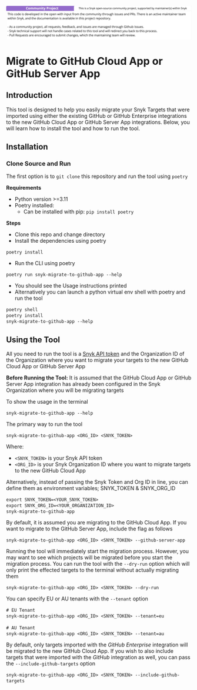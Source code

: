 ![snyk-oss-category](https://github.com/snyk-labs/oss-images/blob/main/oss-community.jpg)

# Migrate to GitHub Cloud App or GitHub Server App

## Introduction

This tool is designed to help you easily migrate your Snyk Targets that were imported using either the existing GitHub or GitHub Enterprise integrations to the new GitHub Cloud App or GitHub Server App integrations. Below, you will learn how to install the tool and how to run the tool.

## Installation

### Clone Source and Run

The first option is to `git clone` this repository and run the tool using `poetry`

**Requirements**

* Python version >=3.11
* Poetry installed:
  * Can be installed with pip: `pip install poetry`

**Steps**

* Clone this repo and change directory
* Install the dependencies using poetry
```shell
poetry install
```
* Run the CLI using poetry
```shell
poetry run snyk-migrate-to-github-app --help
```
* You should see the Usage instructions printed
* Alternatively you can launch a python virtual env shell with poetry and run the tool
```shell
poetry shell
poetry install
snyk-migrate-to-github-app --help
```

## Using the Tool

All you need to run the tool is a [Snyk API token](https://docs.snyk.io/getting-started/how-to-obtain-and-authenticate-with-your-snyk-api-token) and the Organization ID of the Organization where you want to migrate your targets to the new GitHub Cloud App or GitHub Server App

**Before Running the Tool:** It is assumed that the GitHub Cloud App or GitHub Server App integration has already been configured in the Snyk Organization where you will be migrating targets

To show the usage in the terminal
```shell
snyk-migrate-to-github-app --help
```

The primary way to run the tool
```shell
snyk-migrate-to-github-app <ORG_ID> <SNYK_TOKEN>
```
Where:

* `<SNYK_TOKEN>` is your Snyk API token
* `<ORG_ID>` is your Snyk Organization ID where you want to migrate targets to the new GitHub Cloud App

Alternatively, instead of passing the Snyk Token and Org ID in line, you can define them as environment variables; SNYK_TOKEN & SNYK_ORG_ID

```shell
export SNYK_TOKEN=<YOUR_SNYK_TOKEN>
export SNYK_ORG_ID=<YOUR_ORGANIZATION_ID>
snyk-migrate-to-github-app
```

By default, it is assumed you are migrating to the GitHub Cloud App. If you want to migrate to the GitHub Server App, include the flag as follows

```shell
snyk-migrate-to-github-app <ORG_ID> <SNYK_TOKEN> --github-server-app
```

Running the tool will immediately start the migration process. However, you may want to see which projects will be migrated before you start the migration process. You can run the tool with the `--dry-run` option which will only print the effected targets to the terminal without actually migrating them

```shell
snyk-migrate-to-github-app <ORG_ID> <SNYK_TOKEN> --dry-run
```

You can specify EU or AU tenants with the `--tenant` option

```shell
# EU Tenant
snyk-migrate-to-github-app <ORG_ID> <SNYK_TOKEN> --tenant=eu

# AU Tenant
snyk-migrate-to-github-app <ORG_ID> <SNYK_TOKEN> --tenant=au
```

By default, only targets imported with the *GitHub Enterprise* integration will be migrated to the new GitHub Cloud App. If you wish to also include targets that were imported with the *GitHub* integration as well, you can pass the `--include-github-targets` option
```shell
snyk-migrate-to-github-app <ORG_ID> <SNYK_TOKEN> --include-github-targets
```